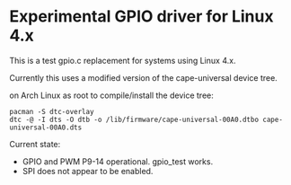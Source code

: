 # Experimental GPIO driver for Linux 4.x

This is a test gpio.c replacement for systems using Linux 4.x.

Currently this uses a modified version of the cape-universal device tree.

on Arch Linux as root to compile/install the device tree:

~~~~~
pacman -S dtc-overlay
dtc -@ -I dts -O dtb -o /lib/firmware/cape-universal-00A0.dtbo cape-universal-00A0.dts
~~~~~

Current state:
* GPIO and PWM P9-14 operational.  gpio_test works.
* SPI does not appear to be enabled.
